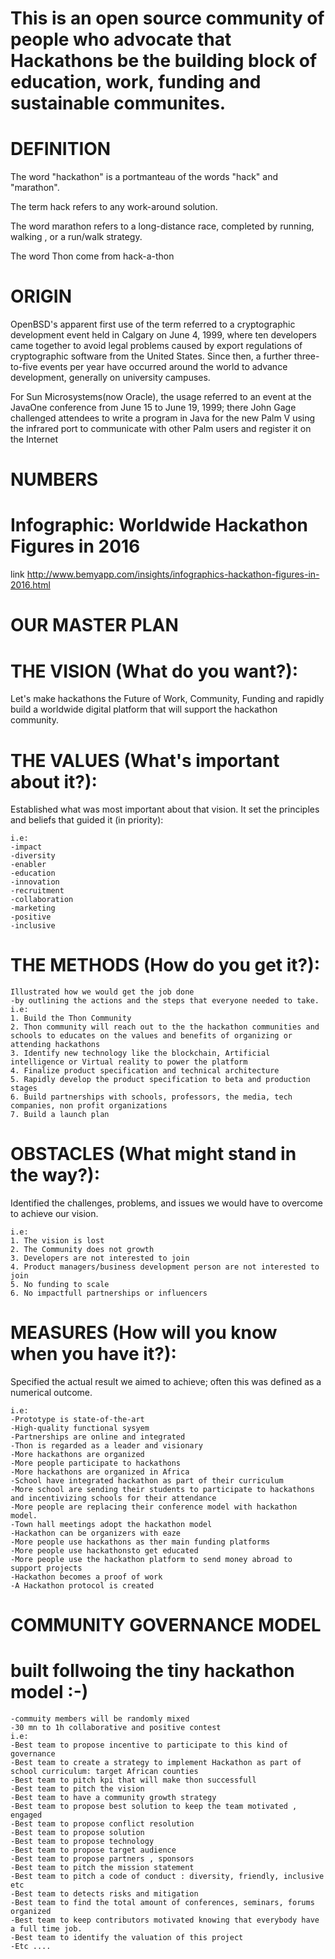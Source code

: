 # This is an open source community of people who advocate that Hackathons be the building block of education, work, funding and sustainable communites.

# DEFINITION

The word "hackathon" is a portmanteau of the words "hack" and "marathon".

The term hack refers to any work-around solution.

The word marathon refers to a long-distance race, completed by running, walking , or a run/walk strategy.

The word Thon come from hack-a-thon

# ORIGIN
OpenBSD's apparent first use of the term referred to a cryptographic development event held in Calgary on June 4, 1999, where ten developers came together to avoid legal problems caused by export regulations of cryptographic software from the United States. Since then, a further three-to-five events per year have occurred around the world to advance development, generally on university campuses.

For Sun Microsystems(now Oracle), the usage referred to an event at the JavaOne conference from June 15 to June 19, 1999; there John Gage challenged attendees to write a program in Java for the new Palm V using the infrared port to communicate with other Palm users and register it on the Internet

# NUMBERS 
# Infographic: Worldwide Hackathon Figures in 2016

link http://www.bemyapp.com/insights/infographics-hackathon-figures-in-2016.html

# OUR MASTER PLAN

# THE VISION (What do you want?):
Let's make hackathons the Future of Work, Community, Funding and rapidly build a worldwide digital platform that will support the hackathon community.  


# THE VALUES (What's important about it?):
Established what was most important about that vision. It set the principles and beliefs that guided it (in priority):
```
i.e:
-impact
-diversity
-enabler
-education
-innovation
-recruitment
-collaboration
-marketing
-positive 
-inclusive
```
# THE METHODS (How do you get it?):
```
Illustrated how we would get the job done
-by outlining the actions and the steps that everyone needed to take.
i.e:
1. Build the Thon Community
2. Thon community will reach out to the the hackathon communities and schools to educates on the values and benefits of organizing or attending hackathons  
3. Identify new technology like the blockchain, Artificial intelligence or Virtual reality to power the platform
4. Finalize product specification and technical architecture
5. Rapidly develop the product specification to beta and production stages
6. Build partnerships with schools, professors, the media, tech companies, non profit organizations
7. Build a launch plan
```

# OBSTACLES (What might stand in the way?):
Identified the challenges, problems, and issues we would have to overcome to achieve our vision.
```
i.e:
1. The vision is lost
2. The Community does not growth
3. Developers are not interested to join
4. Product managers/business development person are not interested to join
5. No funding to scale
6. No impactfull partnerships or influencers
```

# MEASURES (How will you know when you have it?):
Specified the actual result we aimed to achieve; often this was defined as a numerical outcome.
```
i.e:
-Prototype is state-of-the-art
-High-quality functional sysyem
-Partnerships are online and integrated
-Thon is regarded as a leader and visionary
-More hackathons are organized
-More people participate to hackathons
-More hackathons are organized in Africa
-School have integrated hackathon as part of their curriculum
-More school are sending their students to participate to hackathons and incentivizing schools for their attendance
-More people are replacing their conference model with hackathon model.
-Town hall meetings adopt the hackathon model
-Hackathon can be organizers with eaze
-More people use hackathons as ther main funding platforms
-More people use hackathonsto get educated
-More people use the hackathon platform to send money abroad to support projects
-Hackathon becomes a proof of work
-A Hackathon protocol is created
```
# COMMUNITY GOVERNANCE MODEL 
# built follwoing the tiny hackathon model :-) 
```
-commuity members will be randomly mixed
-30 mn to 1h collaborative and positive contest
i.e:
-Best team to propose incentive to participate to this kind of governance 
-Best team to create a strategy to implement Hackathon as part of school curriculum: target African counties
-Best team to pitch kpi that will make thon successfull
-Best team to pitch the vision
-Best team to have a community growth strategy 
-Best team to propose best solution to keep the team motivated , engaged
-Best team to propose conflict resolution 
-Best team to propose solution
-Best team to propose technology
-Best team to propose target audience
-Best team to propose partners , sponsors 
-Best team to pitch the mission statement
-Best team to pitch a code of conduct : diversity, friendly, inclusive  etc
-Best team to detects risks and mitigation
-Best team to find the total amount of conferences, seminars, forums organized 
-Best team to keep contributors motivated knowing that everybody have a full time job.
-Best team to identify the valuation of this project
-Etc ....
```
